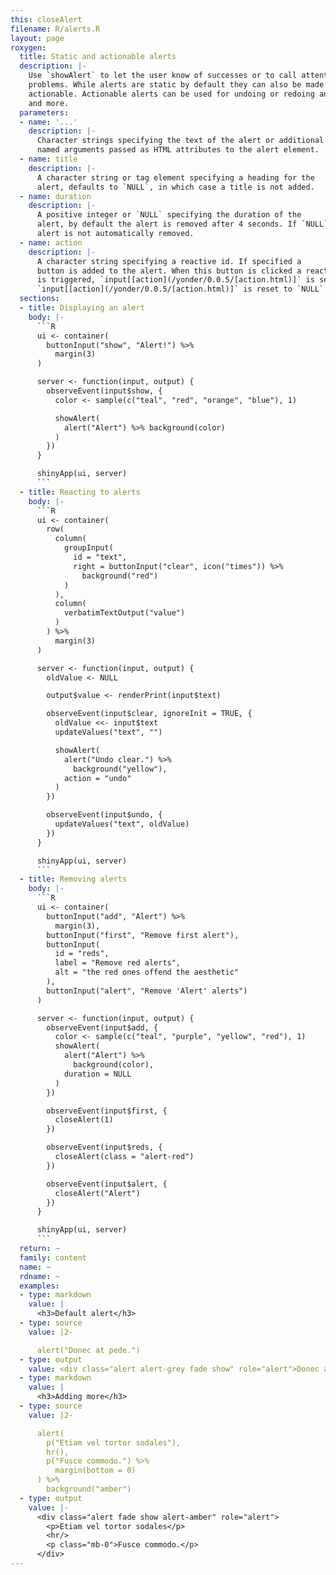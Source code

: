 ```yaml
---
this: closeAlert
filename: R/alerts.R
layout: page
roxygen:
  title: Static and actionable alerts
  description: |-
    Use `showAlert` to let the user know of successes or to call attention to
    problems. While alerts are static by default they can also be made
    actionable. Actionable alerts can be used for undoing or redoing an action
    and more.
  parameters:
  - name: '...'
    description: |-
      Character strings specifying the text of the alert or additional
      named arguments passed as HTML attributes to the alert element.
  - name: title
    description: |-
      A character string or tag element specifying a heading for the
      alert, defaults to `NULL`, in which case a title is not added.
  - name: duration
    description: |-
      A positive integer or `NULL` specifying the duration of the
      alert, by default the alert is removed after 4 seconds. If `NULL` the
      alert is not automatically removed.
  - name: action
    description: |-
      A character string specifying a reactive id. If specified a
      button is added to the alert. When this button is clicked a reactive value
      is triggered, `input[[action](/yonder/0.0.5/[action.html)]` is set to `TRUE`. When the alert is removed
      `input[[action](/yonder/0.0.5/[action.html)]` is reset to `NULL`.
  sections:
  - title: Displaying an alert
    body: |-
      ```R
      ui <- container(
        buttonInput("show", "Alert!") %>%
          margin(3)
      )

      server <- function(input, output) {
        observeEvent(input$show, {
          color <- sample(c("teal", "red", "orange", "blue"), 1)

          showAlert(
            alert("Alert") %>% background(color)
          )
        })
      }

      shinyApp(ui, server)
      ```
  - title: Reacting to alerts
    body: |-
      ```R
      ui <- container(
        row(
          column(
            groupInput(
              id = "text",
              right = buttonInput("clear", icon("times")) %>%
                background("red")
            )
          ),
          column(
            verbatimTextOutput("value")
          )
        ) %>%
          margin(3)
      )

      server <- function(input, output) {
        oldValue <- NULL

        output$value <- renderPrint(input$text)

        observeEvent(input$clear, ignoreInit = TRUE, {
          oldValue <<- input$text
          updateValues("text", "")

          showAlert(
            alert("Undo clear.") %>%
              background("yellow"),
            action = "undo"
          )
        })

        observeEvent(input$undo, {
          updateValues("text", oldValue)
        })
      }

      shinyApp(ui, server)
      ```
  - title: Removing alerts
    body: |-
      ```R
      ui <- container(
        buttonInput("add", "Alert") %>%
          margin(3),
        buttonInput("first", "Remove first alert"),
        buttonInput(
          id = "reds",
          label = "Remove red alerts",
          alt = "the red ones offend the aesthetic"
        ),
        buttonInput("alert", "Remove 'Alert' alerts")
      )

      server <- function(input, output) {
        observeEvent(input$add, {
          color <- sample(c("teal", "purple", "yellow", "red"), 1)
          showAlert(
            alert("Alert") %>%
              background(color),
            duration = NULL
          )
        })

        observeEvent(input$first, {
          closeAlert(1)
        })

        observeEvent(input$reds, {
          closeAlert(class = "alert-red")
        })

        observeEvent(input$alert, {
          closeAlert("Alert")
        })
      }

      shinyApp(ui, server)
      ```
  return: ~
  family: content
  name: ~
  rdname: ~
  examples:
  - type: markdown
    value: |
      <h3>Default alert</h3>
  - type: source
    value: |2-

      alert("Donec at pede.")
  - type: output
    value: <div class="alert alert-grey fade show" role="alert">Donec at pede.</div>
  - type: markdown
    value: |
      <h3>Adding more</h3>
  - type: source
    value: |2-

      alert(
        p("Etiam vel tortor sodales"),
        hr(),
        p("Fusce commodo.") %>%
          margin(bottom = 0)
      ) %>%
        background("amber")
  - type: output
    value: |-
      <div class="alert fade show alert-amber" role="alert">
        <p>Etiam vel tortor sodales</p>
        <hr/>
        <p class="mb-0">Fusce commodo.</p>
      </div>
---
```

